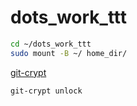 # dots_work_ttt

```bash
cd ~/dots_work_ttt
sudo mount -B ~/ home_dir/
```
[git-crypt](https://github.com/AGWA/git-crypt)
```
git-crypt unlock
```
